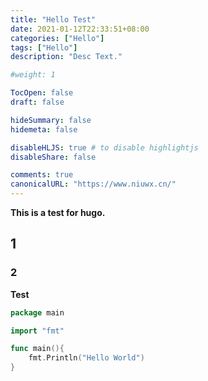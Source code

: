 ```yaml
---
title: "Hello Test"
date: 2021-01-12T22:33:51+08:00
categories: ["Hello"]
tags: ["Hello"]
description: "Desc Text."

#weight: 1

TocOpen: false
draft: false

hideSummary: false
hidemeta: false

disableHLJS: true # to disable highlightjs
disableShare: false

comments: true
canonicalURL: "https://www.niuwx.cn/"
---
```


**This is a test for hugo.**

<!--more-->

## 1

### 2

**Test**

```go
package main

import "fmt"

func main(){
    fmt.Println("Hello World")
}
```
